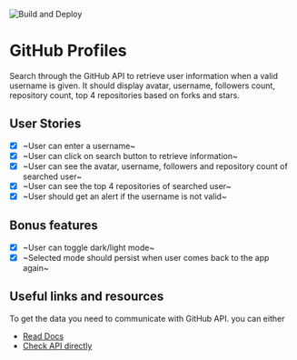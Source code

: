 ![Build and Deploy](https://github.com/MikevPeeren/Github-Profiles/workflows/Build%20and%20Deploy/badge.svg)

# GitHub Profiles

Search through the GitHub API to retrieve user information when a valid username is given. It should display avatar, username, followers count, repository count, top 4 repositories based on forks and stars.

## User Stories

-   [x] ~User can enter a username~
-   [x] ~User can click on search button to retrieve information~
-   [x] ~User can see the avatar, username, followers and repository count of searched user~
-   [x] ~User can see the top 4 repositories of searched user~
-   [x] ~User should get an alert if the username is not valid~

## Bonus features

-   [x] ~User can toggle dark/light mode~
-   [x] ~Selected mode should persist when user comes back to the app again~

## Useful links and resources

To get the data you need to communicate with GitHub API. you can either

-   [Read Docs](https://developer.github.com/v3/)
-   [Check API directly](https://api.github.com/users/chaharshivam)
